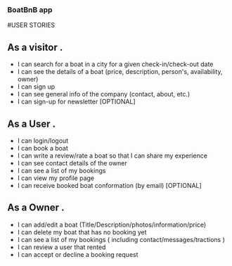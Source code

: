 ### BoatBnB app 

#USER STORIES

## As a visitor                                                                                                    .

- I can search for a boat in a city for a given check-in/check-out date
- I can see the details of a boat (price, description, person's, availability, owner) 
- I can sign up 
- I can see general info of the company (contact, about, etc.)
- I can sign-up for newsletter [OPTIONAL]


## As a User                                                                                                       .

- I can login/logout
- I can book a boat 
- I can write a review/rate a boat so that I can share my experience
- I can see contact details of the owner 
- I can see a list of my bookings
- I can view my profile page
- I can receive booked boat conformation (by email)  [OPTIONAL]

## As a Owner                                                                                                    .

- I can add/edit a boat (Title/Description/photos/information/price)
- I can delete my boat that has no booking yet
- I can see a list of my bookings ( including contact/messages/tractions )
- I can review a user that rented
- I can accept or decline a booking request



